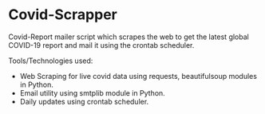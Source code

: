 # Covid-Scrapper

Covid-Report mailer script which scrapes the web to get the latest global COVID-19 report and mail it using the crontab scheduler.

Tools/Technologies used:

- Web Scraping for live covid data using requests, 
   beautifulsoup modules in Python.
- Email utility using smtplib module in Python.
- Daily updates using crontab scheduler.
